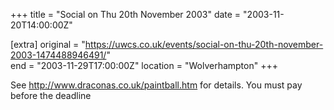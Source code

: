 +++
title = "Social on Thu 20th November 2003"
date = "2003-11-20T14:00:00Z"

[extra]
original = "https://uwcs.co.uk/events/social-on-thu-20th-november-2003-1474488946491/"    
end = "2003-11-29T17:00:00Z"
location = "Wolverhampton"
+++

See http://www.draconas.co.uk/paintball.htm for details. You must pay before the deadline

